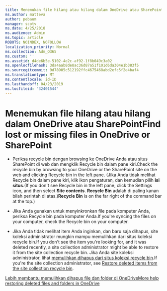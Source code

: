 ```yaml
---
title: Menemukan file hilang atau hilang dalam OneDrive atau SharePoint
ms.author: matteva
author: pebaum
manager: scotv
ms.date: 4/25/2018
ms.audience: Admin
ms.topic: article
ROBOTS: NOINDEX, NOFOLLOW
localization_priority: Normal
ms.collection: Adm_O365
ms.custom: ''
ms.assetid: d4de6b5e-5102-4e2c-af92-1f8b049c3a02
ms.openlocfilehash: 3da4aab8de8ac36d87a51f101d6da304e1b383f5
ms.sourcegitcommit: 9d78905c512192ffc4675468abd2efc5f2e4baf4
ms.translationtype: MT
ms.contentlocale: id-ID
ms.lasthandoff: 04/23/2019
ms.locfileid: "32401544"
---
```

# <a name="find-lost-or-missing-files-in-onedrive-or-sharepoint"></a><span data-ttu-id="d503c-102">Menemukan file hilang atau hilang dalam OneDrive atau SharePoint</span><span class="sxs-lookup"><span data-stu-id="d503c-102">Find lost or missing files in OneDrive or SharePoint</span></span>

- <span data-ttu-id="d503c-103">Periksa recycle bin dengan browsing ke OneDrive Anda atau situs SharePoint di web dan mengklik Recycle bin dalam pane kiri.</span><span class="sxs-lookup"><span data-stu-id="d503c-103">Check the recycle bin by browsing to your OneDrive or the SharePoint site on the web and clicking Recycle bin in the left pane.</span></span> <span data-ttu-id="d503c-104">(Jika Anda tidak melihat Recycle bin dalam pane kiri, klik ikon pengaturan, dan kemudian pilih **isi situs**.</span><span class="sxs-lookup"><span data-stu-id="d503c-104">(If you don't see Recycle bin in the left pane, click the Settings icon, and then select **Site contents**.</span></span> <span data-ttu-id="d503c-105">**Recycle Bin** adalah di paling kanan bilah perintah di atas.)</span><span class="sxs-lookup"><span data-stu-id="d503c-105">**Recycle Bin** is on the far right of the command bar at the top.)</span></span> 
    
- <span data-ttu-id="d503c-106">Jika Anda gunakan untuk menyinkronkan file pada komputer Anda, periksa Recycle bin pada komputer Anda.</span><span class="sxs-lookup"><span data-stu-id="d503c-106">If you're syncing the files on your computer, check the Recycle bin on your computer.</span></span> 
    
- <span data-ttu-id="d503c-107">Jika Anda tidak melihat item Anda inginkan, dan baru saja dihapus, site koleksi administrator mungkin mampu memulihkan dari situs koleksi recycle bin.</span><span class="sxs-lookup"><span data-stu-id="d503c-107">If you don't see the item you're looking for, and it was deleted recently, a site collection administrator might be able to restore it from the site collection recycle bin.</span></span> <span data-ttu-id="d503c-108">Jika Anda site koleksi administrator, lihat [memulihkan dihapus dari situs koleksi recycle bin](https://go.microsoft.com/fwlink/?linkid=866439).</span><span class="sxs-lookup"><span data-stu-id="d503c-108">If you're the site collection administrator, see [Restore deleted items from the site collection recycle bin](https://go.microsoft.com/fwlink/?linkid=866439).</span></span>
    
[<span data-ttu-id="d503c-109">Lebih membantu memulihkan dihapus file dan folder di OneDrive</span><span class="sxs-lookup"><span data-stu-id="d503c-109">More help restoring deleted files and folders in OneDrive</span></span>](https://go.microsoft.com/fwlink/?linkid=872872)
  

